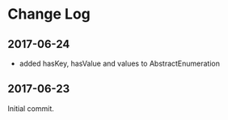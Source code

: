 Change Log
==========

2017-06-24
----------

 * added hasKey, hasValue and values to AbstractEnumeration

2017-06-23
----------

Initial commit.
